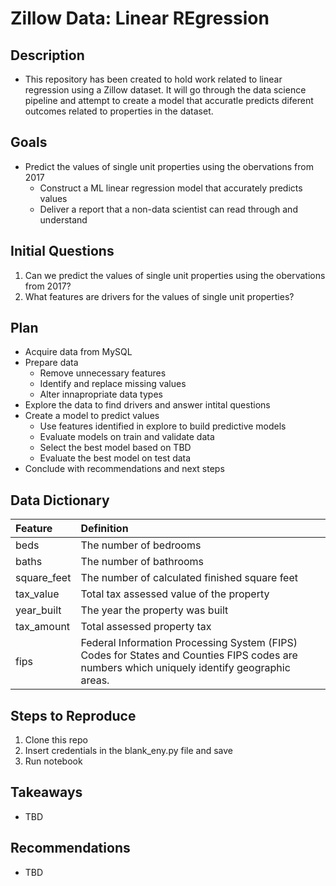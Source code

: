 # Zillow Data: Linear REgression

## Description
- This repository has been created to hold work related to linear regression using a Zillow dataset. It will go through the data science pipeline and attempt to create a model that accuratle predicts diferent outcomes related to properties in the dataset.

## Goals
- Predict the values of single unit properties using the obervations from 2017
  - Construct a ML linear regression model that accurately predicts values
  - Deliver a report that a non-data scientist can read through and understand 

## Initial Questions
1. Can we predict the values of single unit properties using the obervations from 2017?
2. What features are drivers for the values of single unit properties?

## Plan
- Acquire data from MySQL
- Prepare data
  - Remove unnecessary features
  - Identify and replace missing values
  - Alter innapropriate data types
- Explore the data to find drivers and answer intital questions
- Create a model to predict values
  - Use features identified in explore to build predictive models
  - Evaluate models on train and validate data
  - Select the best model based on TBD
  - Evaluate the best model on test data
- Conclude with recommendations and next steps

## Data Dictionary
| Feature | Definition | 
|:--------|:-----------|
| beds | The number of bedrooms |
| baths | The number of bathrooms |
| square_feet | The number of calculated finished square feet |
| tax_value | Total tax assessed value of the property |
| year_built | The year the property was built |
| tax_amount | Total assessed property tax |
| fips | Federal Information Processing System (FIPS) Codes for States and Counties FIPS codes are numbers which uniquely identify geographic areas. |

## Steps to Reproduce
1. Clone this repo
2. Insert credentials in the blank_eny.py file and save
3. Run notebook

## Takeaways
- TBD

## Recommendations
- TBD
